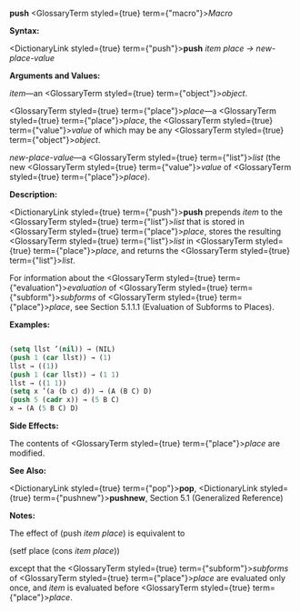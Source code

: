 **push** <GlossaryTerm styled={true} term={"macro"}><i>Macro</i></GlossaryTerm> 



**Syntax:** 



<DictionaryLink styled={true} term={"push"}><b>push</b></DictionaryLink> *item place → new-place-value* 



**Arguments and Values:** 



*item*—an <GlossaryTerm styled={true} term={"object"}><i>object</i></GlossaryTerm>. 



<GlossaryTerm styled={true} term={"place"}><i>place</i></GlossaryTerm>—a <GlossaryTerm styled={true} term={"place"}><i>place</i></GlossaryTerm>, the <GlossaryTerm styled={true} term={"value"}><i>value</i></GlossaryTerm> of which may be any <GlossaryTerm styled={true} term={"object"}><i>object</i></GlossaryTerm>. 



*new-place-value*—a <GlossaryTerm styled={true} term={"list"}><i>list</i></GlossaryTerm> (the new <GlossaryTerm styled={true} term={"value"}><i>value</i></GlossaryTerm> of <GlossaryTerm styled={true} term={"place"}><i>place</i></GlossaryTerm>). 







 



 



**Description:** 



<DictionaryLink styled={true} term={"push"}><b>push</b></DictionaryLink> prepends *item* to the <GlossaryTerm styled={true} term={"list"}><i>list</i></GlossaryTerm> that is stored in <GlossaryTerm styled={true} term={"place"}><i>place</i></GlossaryTerm>, stores the resulting <GlossaryTerm styled={true} term={"list"}><i>list</i></GlossaryTerm> in <GlossaryTerm styled={true} term={"place"}><i>place</i></GlossaryTerm>, and returns the <GlossaryTerm styled={true} term={"list"}><i>list</i></GlossaryTerm>. 



For information about the <GlossaryTerm styled={true} term={"evaluation"}><i>evaluation</i></GlossaryTerm> of <GlossaryTerm styled={true} term={"subform"}><i>subforms</i></GlossaryTerm> of <GlossaryTerm styled={true} term={"place"}><i>place</i></GlossaryTerm>, see Section 5.1.1.1 (Evaluation of Subforms to Places). 



**Examples:**
```lisp

(setq llst ’(nil)) → (NIL) 
(push 1 (car llst)) → (1) 
llst → ((1)) 
(push 1 (car llst)) → (1 1) 
llst → ((1 1)) 
(setq x ’(a (b c) d)) → (A (B C) D) 
(push 5 (cadr x)) → (5 B C) 
x → (A (5 B C) D) 

```
**Side Effects:** 



The contents of <GlossaryTerm styled={true} term={"place"}><i>place</i></GlossaryTerm> are modified. 



**See Also:** 



<DictionaryLink styled={true} term={"pop"}><b>pop</b></DictionaryLink>, <DictionaryLink styled={true} term={"pushnew"}><b>pushnew</b></DictionaryLink>, Section 5.1 (Generalized Reference) 



**Notes:** 



The effect of (push *item place*) is equivalent to 



(setf place (cons *item place*)) 



except that the <GlossaryTerm styled={true} term={"subform"}><i>subforms</i></GlossaryTerm> of <GlossaryTerm styled={true} term={"place"}><i>place</i></GlossaryTerm> are evaluated only once, and *item* is evaluated before <GlossaryTerm styled={true} term={"place"}><i>place</i></GlossaryTerm>. 